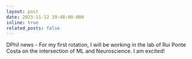 ```yaml
---
layout: post
date: 2023-11-12 19:48:00-000
inline: true
related_posts: false
---
```


DPhil news - For my first rotation, I will be working in the lab of Rui Ponte Costa on the intersection of ML and Neuroscience. I am excited!
